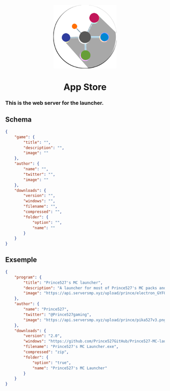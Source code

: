 <p align="center">
  <a href="https://github.com/Prince527GitHub/App-Store">
    <img src="https://github.com/Prince527GitHub/App-Store/blob/main/src/assets/image/logo.png?raw=true" alt="EXA-Logo" width="200" height="200">
  </a>

  <h1 align="center">App Store</h1>
</p>

### This is the web server for the launcher.

## Schema
```json
{
    "game": {
        "title": "",
        "description": "",
        "image": ""
    },
    "author": {
        "name": "",
        "twitter": "",
        "image": ""
    },
    "downloads": {
        "version": "",
        "windows": "",
        "filename": "",
        "compressed": "",
        "folder": {
            "option": "",
            "name": ""
        } 
    }
}
```
## Exsemple
```json
{
    "program": {
        "title": "Prince527's MC launcher",
        "description": "A launcher for most of Prince527's MC packs and more!",
        "image": "https://api.serversmp.xyz/upload/prince/electron_GYFOo1wwT1.png"
    },
    "author": {
        "name": "Prince527",
        "twitter": "@Prince527gaming",
        "image": "https://api.serversmp.xyz/upload/prince/pika527v3.png"
    },
    "downloads": {
        "version": "2.0",
        "windows": "https://github.com/Prince527GitHub/Prince527-MC-launcher/releases/download/2.0.5.1/Prince527.s.MC.Launcher.v2.0.5.1.zip",
        "filename": "Prince527's MC Launcher.exe",
        "compressed": "zip",
        "folder": {
            "option": "true",
            "name": "Prince527's MC Launcher"
        } 
    }
}
```
